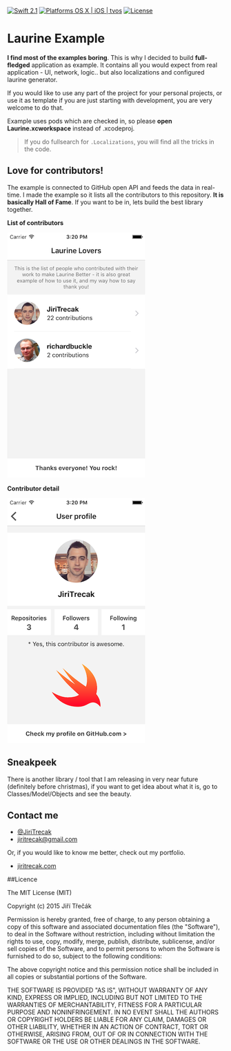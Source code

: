 [![Swift 2.1](https://img.shields.io/badge/Swift-2.1-orange.svg?style=flat)](https://developer.apple.com/swift/)
[![Platforms OS X | iOS | tvos](https://img.shields.io/badge/Platforms-OS%20X%20%7C%20iOS-lightgray.svg?style=flat)](https://developer.apple.com/swift/)
[![License](http://img.shields.io/:license-mit-blue.svg)](http://doge.mit-license.org)

# Laurine Example 

**I find most of the examples boring**. This is why I decided to build **full-fledged** application as example. It contains all you would expect from real application - UI, network, logic.. but also localizations and configured laurine generator. 

If you would like to use any part of the project for your personal projects, or use it as template if you are just starting with development, you are very welcome to do that. 

Example uses pods which are checked in, so please **open Laurine.xcworkspace** instead of .xcodeproj.

> If you do fullsearch for `.Localizations`, you will find all the tricks in the code.


## Love for contributors!

The example is connected to GitHub open API and feeds the data in real-time. I made the example so it lists all the contributors to this repository. **It is basically Hall of Fame**. If you want to be in, lets build the best library together.

**List of contributors**

![Image : XCode help for variables](https://github.com/JiriTrecak/Laurine/blob/master/Help/help-3.png?raw=true "Xcode autocomplete")

**Contributor detail**

![Image : XCode help for variables](https://github.com/JiriTrecak/Laurine/blob/master/Help/help-4.png?raw=true "Xcode autocomplete")


## Sneakpeek

There is another library / tool that I am releasing in very near future (definitely before christmas), if you want to get idea about what it is, go to Classes/Model/Objects and see the beauty.

## Contact me


- [@JiriTrecak](https://twitter.com/@JiriTrecak "My twitter account")
- [jiritrecak@gmail.com](mailto:jiritrecak@gmail.com "My email") 

Or, if you would like to know me better, check out my portfolio.

- [jiritrecak.com](http://jiritrecak.com/ "My personal website") 


##Licence

The MIT License (MIT)

Copyright (c) 2015 Jiří Třečák

Permission is hereby granted, free of charge, to any person obtaining a copy of this software and associated documentation files (the "Software"), to deal in the Software without restriction, including without limitation the rights to use, copy, modify, merge, publish, distribute, sublicense, and/or sell copies of the Software, and to permit persons to whom the Software is furnished to do so, subject to the following conditions:

The above copyright notice and this permission notice shall be included in all copies or substantial portions of the Software.

THE SOFTWARE IS PROVIDED "AS IS", WITHOUT WARRANTY OF ANY KIND, EXPRESS OR IMPLIED, INCLUDING BUT NOT LIMITED TO THE WARRANTIES OF MERCHANTABILITY, FITNESS FOR A PARTICULAR PURPOSE AND NONINFRINGEMENT. IN NO EVENT SHALL THE AUTHORS OR COPYRIGHT HOLDERS BE LIABLE FOR ANY CLAIM, DAMAGES OR OTHER LIABILITY, WHETHER IN AN ACTION OF CONTRACT, TORT OR OTHERWISE, ARISING FROM, OUT OF OR IN CONNECTION WITH THE SOFTWARE OR THE USE OR OTHER DEALINGS IN THE SOFTWARE.